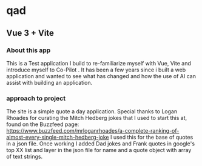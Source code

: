 
# qad


## Vue 3 + Vite

### About this app
This is a  Test application I build to re-familiarize myself with Vue,  Vite and introduce myself to  Co-Pilot . It has been a few years since i built a web application and wanted to see what has changed and how the use of AI can assist with building an application.


### approach  to  project
The site is a simple quote a day application. Special thanks to Logan Rhoades for curating the Mitch Hedberg jokes that  I used to start this at, found on the Buzzfeed page:
https://www.buzzfeed.com/mrloganrhoades/a-complete-ranking-of-almost-every-single-mitch-hedberg-joke
I used this for the base of quotes in a json file. Once working I added  Dad jokes and Frank quotes in google's top XX list and layer in the json file for name and a quote object with array of text strings.